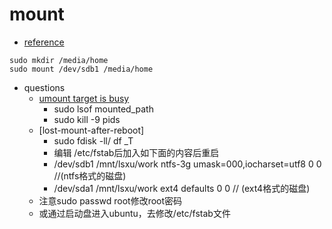 # mount
- [reference](https://www.cnblogs.com/wuxinyan/p/10082651.html)
```
sudo mkdir /media/home
sudo mount /dev/sdb1 /media/home
```
- questions
    - [umount target is busy ](https://www.cnblogs.com/ding2016/p/9605526.html)
        - sudo lsof mounted_path
        - sudo kill -9 pids
    - [lost-mount-after-reboot]
        - sudo fdisk -ll/ df _T
        - 编辑 /etc/fstab后加入如下面的内容后重启
        - /dev/sdb1 /mnt/lsxu/work ntfs-3g umask=000,iocharset=utf8 0 0 //(ntfs格式的磁盘)
        - /dev/sda1 /mnt/lsxu/work ext4 defaults 0 0 // (ext4格式的磁盘)
    - 注意sudo passwd root修改root密码
    - 或通过启动盘进入ubuntu，去修改/etc/fstab文件
    


